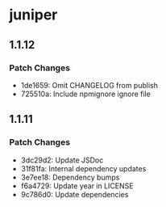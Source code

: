 # juniper

## 1.1.12

### Patch Changes

- 1de1659: Omit CHANGELOG from publish
- 725510a: Include npmignore ignore file

## 1.1.11

### Patch Changes

- 3dc29d2: Update JSDoc
- 31f81fa: Internal dependency updates
- 3e7ee18: Dependency bumps
- f6a4729: Update year in LICENSE
- 9c786d0: Update dependencies

